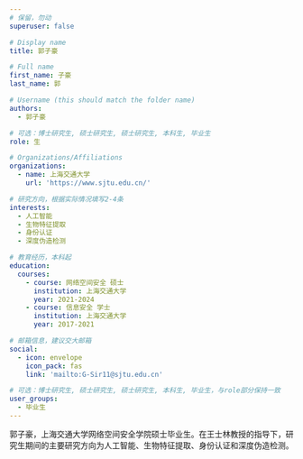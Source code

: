 ```yaml
---
# 保留，勿动
superuser: false

# Display name
title: 郭子豪

# Full name
first_name: 子豪
last_name: 郭

# Username (this should match the folder name)
authors:
  - 郭子豪

# 可选：博士研究生, 硕士研究生, 硕士研究生, 本科生, 毕业生
role: 生

# Organizations/Affiliations
organizations:
  - name: 上海交通大学
    url: 'https://www.sjtu.edu.cn/'

# 研究方向，根据实际情况填写2-4条
interests:
  - 人工智能
  - 生物特征提取
  - 身份认证
  - 深度伪造检测

# 教育经历，本科起
education:
  courses:
    - course: 网络空间安全 硕士
      institution: 上海交通大学
      year: 2021-2024
    - course: 信息安全 学士
      institution: 上海交通大学
      year: 2017-2021

# 邮箱信息，建议交大邮箱
social:
  - icon: envelope
    icon_pack: fas
    link: 'mailto:G-Sir11@sjtu.edu.cn'

# 可选：博士研究生, 硕士研究生, 硕士研究生, 本科生, 毕业生，与role部分保持一致
user_groups:
  - 毕业生
---
```


郭子豪，上海交通大学网络空间安全学院硕士毕业生。在王士林教授的指导下，研究生期间的主要研究方向为人工智能、生物特征提取、身份认证和深度伪造检测。